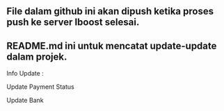 ## File dalam github ini akan dipush ketika proses push ke server Iboost selesai.

## README.md ini untuk mencatat update-update dalam projek.

Info Update :

  Update Payment Status
  
  Update Bank
